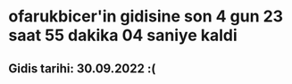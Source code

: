 # ofarukbicer'in gidisine son 4 gun 23 saat 55 dakika 04 saniye kaldi

## Gidis tarihi: 30.09.2022 :(